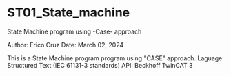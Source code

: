 # ST01_State_machine
State Machine program using -Case- approach

Author: Erico Cruz
Date: March 02, 2024

This is a State Machine program program using "CASE" approach.
Laguage: Structured Text (IEC 61131-3 standards)
API: Beckhoff TwinCAT 3
